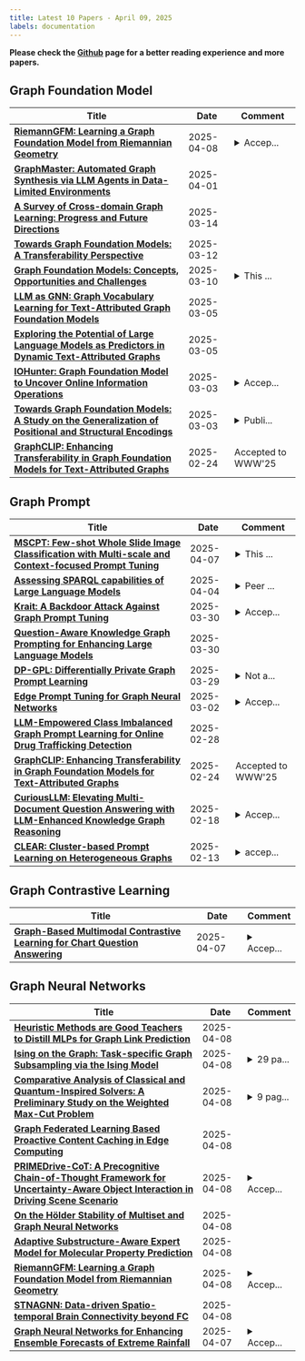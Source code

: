 ```yaml
---
title: Latest 10 Papers - April 09, 2025
labels: documentation
---
```

**Please check the [Github](https://github.com/yqhuang722/DailyArxiv) page for a better reading experience and more papers.**

## Graph Foundation Model
| **Title** | **Date** | **Comment** |
| --- | --- | --- |
| **[RiemannGFM: Learning a Graph Foundation Model from Riemannian Geometry](http://arxiv.org/abs/2502.03251v2)** | 2025-04-08 | <details><summary>Accep...</summary><p>Accepted by WWW 2025 (Oral)</p></details> |
| **[GraphMaster: Automated Graph Synthesis via LLM Agents in Data-Limited Environments](http://arxiv.org/abs/2504.00711v1)** | 2025-04-01 |  |
| **[A Survey of Cross-domain Graph Learning: Progress and Future Directions](http://arxiv.org/abs/2503.11086v1)** | 2025-03-14 |  |
| **[Towards Graph Foundation Models: A Transferability Perspective](http://arxiv.org/abs/2503.09363v1)** | 2025-03-12 |  |
| **[Graph Foundation Models: Concepts, Opportunities and Challenges](http://arxiv.org/abs/2310.11829v4)** | 2025-03-10 | <details><summary>This ...</summary><p>This is the author's version of the accepted paper (not the IEEE-published version). Citation information: DOI 10.1109/TPAMI.2025.3548729. For access to the final edited and published article, please follow the link provided: https://ieeexplore.ieee.org/document/10915556</p></details> |
| **[LLM as GNN: Graph Vocabulary Learning for Text-Attributed Graph Foundation Models](http://arxiv.org/abs/2503.03313v1)** | 2025-03-05 |  |
| **[Exploring the Potential of Large Language Models as Predictors in Dynamic Text-Attributed Graphs](http://arxiv.org/abs/2503.03258v1)** | 2025-03-05 |  |
| **[IOHunter: Graph Foundation Model to Uncover Online Information Operations](http://arxiv.org/abs/2412.14663v2)** | 2025-03-03 | <details><summary>Accep...</summary><p>Accepted at AAAI 2025</p></details> |
| **[Towards Graph Foundation Models: A Study on the Generalization of Positional and Structural Encodings](http://arxiv.org/abs/2412.07407v2)** | 2025-03-03 | <details><summary>Publi...</summary><p>Published at TMLR (https://openreview.net/forum?id=mSoDRZXsqj)</p></details> |
| **[GraphCLIP: Enhancing Transferability in Graph Foundation Models for Text-Attributed Graphs](http://arxiv.org/abs/2410.10329v4)** | 2025-02-24 | Accepted to WWW'25 |

## Graph Prompt
| **Title** | **Date** | **Comment** |
| --- | --- | --- |
| **[MSCPT: Few-shot Whole Slide Image Classification with Multi-scale and Context-focused Prompt Tuning](http://arxiv.org/abs/2408.11505v2)** | 2025-04-07 | <details><summary>This ...</summary><p>This work has been submitted to the IEEE TMI for possible publication</p></details> |
| **[Assessing SPARQL capabilities of Large Language Models](http://arxiv.org/abs/2409.05925v2)** | 2025-04-04 | <details><summary>Peer ...</summary><p>Peer reviewed and published at NLP4KGc @ Semantics 2024, see original publication at https://ceur-ws.org/Vol-3874/paper3.pdf . Updated Metadata</p></details> |
| **[Krait: A Backdoor Attack Against Graph Prompt Tuning](http://arxiv.org/abs/2407.13068v2)** | 2025-03-30 | <details><summary>Accep...</summary><p>Accepted by SaTML'2025</p></details> |
| **[Question-Aware Knowledge Graph Prompting for Enhancing Large Language Models](http://arxiv.org/abs/2503.23523v1)** | 2025-03-30 |  |
| **[DP-GPL: Differentially Private Graph Prompt Learning](http://arxiv.org/abs/2503.10544v2)** | 2025-03-29 | <details><summary>Not a...</summary><p>Not all authors have given their explicit consent</p></details> |
| **[Edge Prompt Tuning for Graph Neural Networks](http://arxiv.org/abs/2503.00750v1)** | 2025-03-02 | <details><summary>Accep...</summary><p>Accepted by ICLR 2025</p></details> |
| **[LLM-Empowered Class Imbalanced Graph Prompt Learning for Online Drug Trafficking Detection](http://arxiv.org/abs/2503.01900v1)** | 2025-02-28 |  |
| **[GraphCLIP: Enhancing Transferability in Graph Foundation Models for Text-Attributed Graphs](http://arxiv.org/abs/2410.10329v4)** | 2025-02-24 | Accepted to WWW'25 |
| **[CuriousLLM: Elevating Multi-Document Question Answering with LLM-Enhanced Knowledge Graph Reasoning](http://arxiv.org/abs/2404.09077v3)** | 2025-02-18 | <details><summary>Accep...</summary><p>Accepted for publication in NAACL 2025. The official version will be available in the ACL Anthology</p></details> |
| **[CLEAR: Cluster-based Prompt Learning on Heterogeneous Graphs](http://arxiv.org/abs/2502.08918v1)** | 2025-02-13 | <details><summary>accep...</summary><p>accepted by PAKDD 2025</p></details> |

## Graph Contrastive Learning
| **Title** | **Date** | **Comment** |
| --- | --- | --- |
| **[Graph-Based Multimodal Contrastive Learning for Chart Question Answering](http://arxiv.org/abs/2501.04303v2)** | 2025-04-07 | <details><summary>Accep...</summary><p>Accepted at SIGIR 2025</p></details> |

## Graph Neural Networks
| **Title** | **Date** | **Comment** |
| --- | --- | --- |
| **[Heuristic Methods are Good Teachers to Distill MLPs for Graph Link Prediction](http://arxiv.org/abs/2504.06193v1)** | 2025-04-08 |  |
| **[Ising on the Graph: Task-specific Graph Subsampling via the Ising Model](http://arxiv.org/abs/2402.10206v3)** | 2025-04-08 | <details><summary>29 pa...</summary><p>29 pages, 22 figures, accepted at the Learning on Graphs conference (LoG 2024)</p></details> |
| **[Comparative Analysis of Classical and Quantum-Inspired Solvers: A Preliminary Study on the Weighted Max-Cut Problem](http://arxiv.org/abs/2504.05989v1)** | 2025-04-08 | <details><summary>9 pag...</summary><p>9 pages, 3 figures, 4 tables, paper Submitted to GECCO '25</p></details> |
| **[Graph Federated Learning Based Proactive Content Caching in Edge Computing](http://arxiv.org/abs/2502.04760v2)** | 2025-04-08 |  |
| **[PRIMEDrive-CoT: A Precognitive Chain-of-Thought Framework for Uncertainty-Aware Object Interaction in Driving Scene Scenario](http://arxiv.org/abs/2504.05908v1)** | 2025-04-08 | <details><summary>Accep...</summary><p>Accepted at The IEEE/CVF Conference on Computer Vision and Pattern Recognition 2025 - CVPRW</p></details> |
| **[On the Hölder Stability of Multiset and Graph Neural Networks](http://arxiv.org/abs/2406.06984v3)** | 2025-04-08 |  |
| **[Adaptive Substructure-Aware Expert Model for Molecular Property Prediction](http://arxiv.org/abs/2504.05844v1)** | 2025-04-08 |  |
| **[RiemannGFM: Learning a Graph Foundation Model from Riemannian Geometry](http://arxiv.org/abs/2502.03251v2)** | 2025-04-08 | <details><summary>Accep...</summary><p>Accepted by WWW 2025 (Oral)</p></details> |
| **[STNAGNN: Data-driven Spatio-temporal Brain Connectivity beyond FC](http://arxiv.org/abs/2406.12065v2)** | 2025-04-08 |  |
| **[Graph Neural Networks for Enhancing Ensemble Forecasts of Extreme Rainfall](http://arxiv.org/abs/2504.05471v1)** | 2025-04-07 | <details><summary>Accep...</summary><p>Accepted paper at ICLR 2025 - Tackling Climate Change with Machine Learning Workshop (https://www.climatechange.ai/events/iclr2025)</p></details> |

